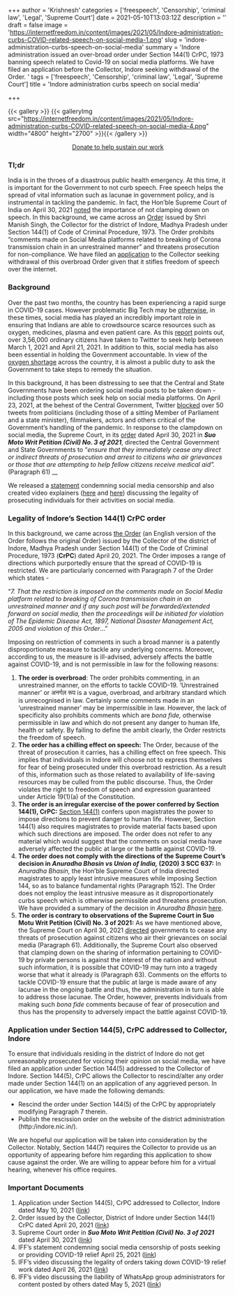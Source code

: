 +++
author = 'Krishnesh'
categories = ['freespeech', 'Censorship', 'criminal law', 'Legal', 'Supreme Court']
date = 2021-05-10T13:03:12Z
description = ''
draft = false
image = 'https://internetfreedom.in/content/images/2021/05/Indore-administration-curbs-COVID-related-speech-on-social-media-1.png'
slug = 'indore-administration-curbs-speech-on-social-media'
summary = 'Indore administration issued an over-broad order under Section 144(1) CrPC, 1973 banning speech related to Covid-19 on social media platforms. We have filed an application before the  Collector, Indore seeking withdrawal of the Order. '
tags = ['freespeech', 'Censorship', 'criminal law', 'Legal', 'Supreme Court']
title = 'Indore administration curbs speech on social media'

+++


{{< gallery >}}
{{< galleryImg  src="https://internetfreedom.in/content/images/2021/05/Indore-administration-curbs-COVID-related-speech-on-social-media-4.png" width="4800" height="2700" >}}{{< /gallery >}}

<div style="text-align:center;">
<a href="https://internetfreedom.in/donate/" class="button">Donate to help sustain our work</a>
</div>

### Tl;dr

India is in the throes of a disastrous public health emergency. At this time, it is important for the Government to not curb speech. Free speech helps the spread of vital information such as lacunae in government policy, and is instrumental in tackling the pandemic. In fact, the Hon’ble Supreme Court of India on April 30, 2021 [noted](https://www.livelaw.in/pdf_upload/in-re-distribution-of-essential-supplies-and-services-during-pandemic-april-30-392778.pdf) the importance of not clamping down on speech. In this background, we came across an [Order](https://drive.google.com/file/d/1aQMZesPtleqeS7QPuSeBvqfc0kDcc16H/view?usp=sharing) issued by Shri Manish Singh, the Collector for the district of Indore, Madhya Pradesh under Section 144(1) of Code of Criminal Procedure, 1973. The Order prohibits “comments made on Social Media platforms related to breaking of Corona transmission chain in an unrestrained manner” and threatens prosecution for non-compliance.  We have filed an [application](https://drive.google.com/file/d/1a_xhE5TYqbTslOdT7exwQA8jSbAfiU2z/view?usp=sharing) to the Collector seeking withdrawal of this overbroad Order given that it stifles freedom of speech over the internet.



### Background

Over the past two months, the country has been experiencing a rapid surge in COVID-19 cases. However problematic Big Tech may be [otherwise](https://internetfreedom.in/facebook-human-rights-policy/), in these times, social media has played an incredibly important role in ensuring that Indians are able to crowdsource scarce resources such as oxygen, medicines, plasma and even patient care. As this [report](https://medium.com/dfrlab/analysis-of-sos-tweets-during-indias-covid-crisis-shows-how-ordinary-indians-helped-each-other-bebd8bdfdc14) points out, over 3,56,000 ordinary citizens have taken to Twitter to seek help between March 1, 2021 and April 21, 2021. In addition to this, social media has also been essential in holding the Government accountable. In view of the [oxygen shortage](https://www.bbc.com/news/world-asia-india-56891016) across the country, it is almost a public duty to ask the Government to take steps  to remedy the situation. 

In this background, it has been distressing to see that the Central and State Governments have been ordering social media posts to be taken down - including those posts which seek help on social media platforms. On April 23, 2021, at the behest of the Central Government, Twitter [blocked](https://www.medianama.com/2021/04/223-twitter-mp-minister-censor/) over 50 tweets from politicians (including those of a sitting Member of Parliament and a state minister), filmmakers, actors and others critical of the Government’s handling of the pandemic. In response to the clampdown on social media, the Supreme Court, in its [order](https://www.livelaw.in/pdf_upload/in-re-distribution-of-essential-supplies-and-services-during-pandemic-april-30-392778.pdf) dated April 30, 2021 in _**Suo Moto Writ Petition (Civil) No. 3 of 2021**_, directed the Central Government and State Governments to “_ensure that they immediately cease any direct or indirect threats of prosecution and arrest to citizens who air grievances or those that are attempting to help fellow citizens receive medical aid”._ (Paragraph 61) __

We released a [statement](https://twitter.com/internetfreedom/status/1386177547294044164) condemning social media censorship and also created video explainers ([here](https://www.youtube.com/watch?v=8qa8_NtZZYc) and [here](https://www.youtube.com/watch?v=GuE39la75Lk&t=196s)) discussing the legality of prosecuting individuals for their activities on social media.

### Legality of Indore’s Section 144(1) CrPC order

In this background, we came across [the Order](https://drive.google.com/file/d/1aQMZesPtleqeS7QPuSeBvqfc0kDcc16H/view?usp=sharing) (an English version of the Order follows the original Order) issued by the Collector of the district of Indore, Madhya Pradesh under Section 144(1) of the Code of Criminal Procedure, 1973 (**CrPC**) dated April 20, 2021.  The Order imposes a range of directions which purportedly ensure that the spread of COVID-19 is restricted. We are particularly concerned with Paragraph 7 of the Order which states - 

“_7. That the restriction is imposed on the comments made on Social Media platform related to breaking of Corona transmission chain in an unrestrained manner and if any such post will be forwarded/extended forward on social media, then the proceedings will be initiated for violation of The Epidemic Disease Act, 1897, National Disaster Management Act, 2005 and violation of this Order_…”

Imposing on restriction of comments in such a broad manner is a patently disproportionate measure to tackle any underlying concerns. Moreover, according to us, the measure is ill-advised, adversely affects the battle against COVID-19, and is not permissible in law for the following reasons:

1. **The order is overbroad**: The order prohibits commenting, in an unrestrained manner, on the efforts to tackle COVID-19. ‘Unrestrained manner’ or अनर्गल रूप is a vague, overbroad, and arbitrary standard which is unrecognised in law. Certainly some comments made in an ‘unrestrained manner’ may be impermissible in law. However, the lack of specificity also prohibits comments which are _bona fide,_ otherwise permissible in law and which do not present any danger to human life, health or safety. By failing to define the ambit clearly, the Order restricts the freedom of speech.
2. **The order has a chilling effect on speech:** The Order, because of the threat of prosecution it carries, has a chilling effect on free speech. This implies that individuals in Indore will choose not to express themselves for fear of being prosecuted under this overbroad restriction. As a result of this, information such as those related to availability of life-saving resources may be culled from the public discourse. Thus, the Order violates the right to freedom of speech and expression guaranteed under Article 19(1)(a) of the Constitution.
3. ******The order is an irregular exercise of the power conferred by Section 144(1), CrPC:****** [Section 144(1)](https://indiankanoon.org/doc/930621/) confers upon magistrates the power to impose directions to prevent danger to human life. However, Section 144(1) also requires magistrates to provide material facts based upon which such directions are imposed. The order does not refer to any material which would suggest that the comments on social media have adversely affected the public at large or the battle against COVID-19.
4. ******The order does not comply with the directions of the Supreme Court’s decision in** _**Anuradha Bhasin vs Union of India**,_ **(2020) 3 SCC 637**:**** In _Anuradha Bhasin,_ the Hon’ble Supreme Court of India directed magistrates to apply least intrusive measures while imposing Section 144, so as to balance fundamental rights (Paragraph 152). The Order does not employ the least intrusive measure as it disproportionately curbs speech which is otherwise permissible and threatens prosecution. We have provided a summary of the decision in _Anuradha Bhasin_ [here](https://internetfreedom.in/scs-judgement-on-kashmir-communication-is-just-the-beginning/).
5. ******The order is contrary to observations of the Supreme Court in Suo Motu Writ Petition (Civil) No. 3 of 2021:****** As we have mentioned above, the Supreme Court on April 30, 2021 [directed](https://www.livelaw.in/pdf_upload/in-re-distribution-of-essential-supplies-and-services-during-pandemic-april-30-392778.pdf) governments to cease any threats of prosecution against citizens who air their grievances on social media (Paragraph 61). Additionally, the Supreme Court also observed that clamping down on the sharing of information pertaining to COVID-19 by private persons is against the interest of the nation and without such information, it is possible that COVID-19 may turn into a tragedy worse that what it already is (Paragraph 63). Comments on the efforts to tackle COVID-19 ensure that the public at large is made aware of any lacunae in the ongoing battle and thus, the administration in turn is able to address those lacunae. The Order, however, prevents individuals from making such _bona fide_ comments because of fear of prosecution and thus has the propensity to adversely impact the battle against COVID-19.

### Application under Section 144(5), CrPC addressed to Collector, Indore

To ensure that individuals residing in the district of Indore do not get unreasonably prosecuted for voicing their opinion on social media, we have filed an application under Section 144(5) addressed to the Collector of Indore. Section 144(5), CrPC allows the Collector to rescind/alter any order made under Section 144(1) on an application of any aggrieved person. In our application, we have made the following demands: 

* Rescind the order under Section 144(5) of the CrPC by appropriately modifying Paragraph 7 therein.
* Publish the rescission order on the website of the district administration (http:/indore.nic.in/). 

We are hopeful our application will be taken into consideration by the Collector. Notably, Section 144(7) requires the Collector to provide us an opportunity of appearing before him regarding this application to show cause against the order. We are willing to appear before him for a virtual hearing, whenever his office requires.

### Important Documents

1. Application under Section 144(5), CrPC addressed to Collector, Indore dated  May 10, 2021 ([link](https://drive.google.com/file/d/1a_xhE5TYqbTslOdT7exwQA8jSbAfiU2z/view?usp=sharing))
2. Order issued by the Collector, District of Indore under Section 144(1) CrPC dated April 20, 2021 ([link](https://drive.google.com/file/d/1aQMZesPtleqeS7QPuSeBvqfc0kDcc16H/view?usp=sharing))
3. Supreme Court order in _**Suo Moto Writ Petition (Civil) No. 3 of 2021**_ dated April 30, 2021 ([link](https://www.livelaw.in/pdf_upload/in-re-distribution-of-essential-supplies-and-services-during-pandemic-april-30-392778.pdf))
4. IFF’s statement condemning social media censorship of posts seeking or providing COVID-19 relief April 25, 2021  ([link](https://twitter.com/internetfreedom/status/1386177547294044164))
5. IFF’s video discussing the legality of orders taking down COVID-19 relief work dated April 26, 2021 ([link](https://www.youtube.com/watch?v=8qa8_NtZZYc))
6. IFF’s video discussing the liability of WhatsApp group administrators for content posted by others dated May 5, 2021 ([link](https://www.youtube.com/watch?v=GuE39la75Lk&t=196s))




